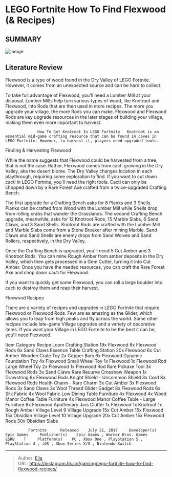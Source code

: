 # LEGO Fortnite How To Find Flexwood (&amp; Recipes)


## SUMMARY 

![iamge](https://static1.srcdn.com/wordpress/wp-content/uploads/2023/12/lego-fortnite-how-to-find-flexwood-recipes.jpg)

## Literature Review

Flexwood is a type of wood found in the Dry Valley of LEGO Fortnite. However, it comes from an unexpected source and can be hard to collect.





To take full advantage of Flexwood, you&#39;ll need a Lumber Mill at your disposal. Lumber Mills help turn various types of wood, like Knotroot and Flexwood, into Rods that are then used in more recipes. The more you upgrade your village, the more Rods you can make. Flexwood and Flexwood Rods are key upgrade resources in the later stages of building your village, making them even more important to harvest.




                  How To Get Knotroot In LEGO Fortnite   Knotroot is an essential mid-game crafting resource that can be found in caves in LEGO Fortnite. However, to harvest it, players need upgraded tools.   


 Finding &amp; Harvesting Flexwood 
          

While the name suggests that Flexwood could be harvested from a tree, that is not the case. Rather, Flexwood comes from cacti growing in the Dry Valley, aka the desert biome. The Dry Valley changes location in each playthrough, requiring some exploration to find. If you want to cut down cacti in LEGO Fortnite, you&#39;ll need the right tools. Cacti can only be chopped down by a Rare Forest Axe crafted from a twice-upgraded Crafting Bench.

The first upgrade for a Crafting Bench asks for 8 Planks and 3 Shells. Planks can be crafted from Wood with the Lumber Mill while Shells drop from rolling crabs that wander the Grasslands. The second Crafting Bench upgrade, meanwhile, asks for 12 Knotroot Rods, 15 Marble Slabs, 6 Sand Claws, and 3 Sand Shells. Knotroot Rods are crafted with the Lumber Mill and Marble Slabs come from a Stone Breaker after mining Marble. Sand Claws and Sand Shells are enemy drops from Sand Wolves and Sand Rollers, respectively, in the Dry Valley.




Once the Crafting Bench is upgraded, you&#39;ll need 5 Cut Amber and 3 Knotroot Rods. You can mine Rough Amber from amber deposits in the Dry Valley, which then gets processed in a Gem Cutter, turning it into Cut Amber. Once you have the needed resources, you can craft the Rare Forest Axe and chop down cacti for Flexwood.



If you want to quickly get some Flexwood, you can roll a large boulder into cacti to destroy them and reap their harvest.






 Flexwood Recipes 
          

There are a variety of recipes and upgrades in LEGO Fortnite that require Flexwood or Flexwood Rods. Few are as amazing as the Glider, which allows you to leap from high peaks and fly across the world. Some other recipes include late-game Village upgrades and a variety of decorative items. If you want your Village in LEGO Fortnite to be the best it can be, you&#39;ll need Flexwood.




 Item  Category  Recipe   Loom  Crafting Station    19x Flexwood   8x Flexwood Rods   6x Sand Claws      Essence Table  Crafting Station    20x Flexwood   6x Cut Amber      Wooden Crate  Toy    2x Copper Bars   6x Flexwood      Dynamic Foundation  Toy    4x Flexwood      Small Wheel  Toy    1x Flexwood   1x Flexwood Rod      Large Wheel  Toy    2x Flexwood   1x Flexwood Rod      Rare Pickaxe  Tool    3x Flexwood Rods   3x Sand Claws      Rare Recurve Crossbow  Weapon    1x Drawstring   8x Flexwood Rods      Knight Shield - Uncommon  Shield    3x Cord   8x Flexwood Rods      Health Charm - Rare  Charm    3x Cut Amber   3x Flexwood Rods   3x Sand Claws   3x Wool Thread      Glider  Gadget    8x Flexwood Rods   6x Silk Fabric   4x Wool Fabric      Low Dining Table  Furniture    4x Flexwood   4x Wood      Manor Coffee Table  Furniture    4x Flexwood      Manor Coffee Table - Large  Furniture    8x Flexwood      Apothecary Jars  Clutter    1x Flexwood   1x Knotroot   1x Rough Amber      Village Level 9  Village Upgrade    15x Cut Amber   15x Flexwood   15x Obsidian      Village Level 10  Village Upgrade    20x Cut Amber   15x Flexwood Rods   30x Obsidian Slabs      






              Fortnite      Released    July 21, 2017     Developer(s)    Epic Games     Publisher(s)    Epic Games , Warner Bros. Games     ESRB    T     Platform(s)    PC , Xbox One , PlayStation 5 , PlayStation 4 , iOS , Xbox Series X/S , Nintendo Switch      


---

> Author: [Ella](https://instagram.hk.cn/)  
> URL: https://instagram.hk.cn/gaming/lego-fortnite-how-to-find-flexwood-recipes/  

